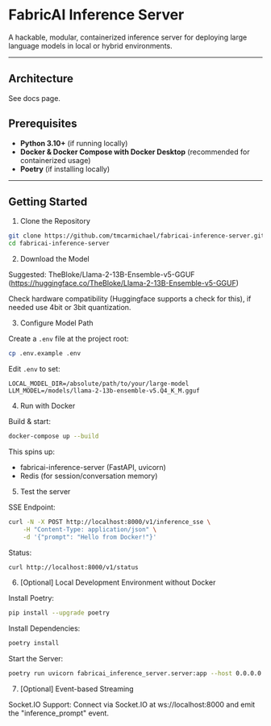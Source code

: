 # FabricAI Inference Server

A hackable, modular, containerized inference server for deploying large language models in local or hybrid environments.

---

## Architecture

See docs page.

## Prerequisites

- **Python 3.10+** (if running locally)
- **Docker & Docker Compose with Docker Desktop** (recommended for containerized usage)
- **Poetry** (if installing locally)

---

## Getting Started

1. Clone the Repository

```bash
git clone https://github.com/tmcarmichael/fabricai-inference-server.git
cd fabricai-inference-server
```

2. Download the Model

Suggested: TheBloke/Llama-2-13B-Ensemble-v5-GGUF (https://huggingface.co/TheBloke/Llama-2-13B-Ensemble-v5-GGUF)

Check hardware compatibility (Huggingface supports a check for this), if needed use 4bit or 3bit quantization.

3. Configure Model Path

Create a `.env` file at the project root:

```bash
cp .env.example .env
```

Edit `.env` to set:

```env
LOCAL_MODEL_DIR=/absolute/path/to/your/large-model
LLM_MODEL=/models/llama-2-13b-ensemble-v5.Q4_K_M.gguf
```

4. Run with Docker

Build & start:

```bash
docker-compose up --build
```

This spins up:

- fabricai-inference-server (FastAPI, uvicorn)
- Redis (for session/conversation memory)

5. Test the server

SSE Endpoint:

```bash
curl -N -X POST http://localhost:8000/v1/inference_sse \
    -H "Content-Type: application/json" \
    -d '{"prompt": "Hello from Docker!"}'
```

Status:

```bash
curl http://localhost:8000/v1/status
```

6. [Optional] Local Development Environment without Docker

Install Poetry:

```bash
pip install --upgrade poetry
```

Install Dependencies:

```bash
poetry install
```

Start the Server:

```bash
poetry run uvicorn fabricai_inference_server.server:app --host 0.0.0.0 --port 8000
```

7. [Optional] Event-based Streaming

Socket.IO Support: Connect via Socket.IO at ws://localhost:8000 and emit the "inference_prompt" event.
